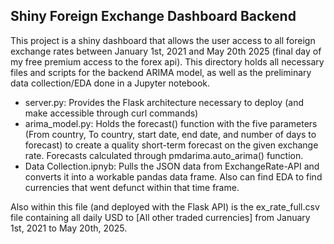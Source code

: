 ## Shiny Foreign Exchange Dashboard Backend 

This project is a shiny dashboard that allows the user access to all foreign exchange rates between January 1st, 2021 and May 20th 2025 (final day of my free premium access to the forex api). This directory holds all necessary files and scripts for the backend ARIMA model, as well as the preliminary data collection/EDA done in a Jupyter notebook. 
- server.py: Provides the Flask architecture necessary to deploy (and make accessible through curl commands)
- arima_model.py: Holds the forecast() function with the five parameters (From country, To country, start date, end date, and number of days to forecast) to create a quality short-term forecast on the given exchange rate. Forecasts calculated through pmdarima.auto_arima() function.
- Data Collection.ipnyb: Pulls the JSON data from ExchangeRate-API and converts it into a workable pandas data frame. Also can find EDA to find currencies that went defunct within that time frame. 

Also within this file (and deployed with the Flask API) is the ex_rate_full.csv file containing all daily USD to [All other traded currencies] from January 1st, 2021 to May 20th, 2025.
